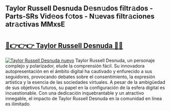 ## Taylor Russell Desnuda D𝚎sn𝚞dos filtr𝚊dos - Parts-SRs Vid𝚎os f𝚘tos - N𝚞evas filtr𝚊ciones atr𝚊ctivas MMxsE

# <h2><a href="http://mb2udh.tromn.icu/?c=Taylor+Russell+Desnuda">🔗👉👉👉 Taylor Russell Desnuda 🔗🔗</a></h2>

[![Taylor Russell Desnuda nuevo](https://i.imgur.com/pEAQMta.gif)](http://mb2udh.tromn.icu/?c=Taylor+Russell+Desnuda)
Taylor Russell Desnuda, un personaje complejo y polarizador, elude la comprensión fácil. Su innovadora autopresentación en el ámbito digital ha cautivado y enfurecido a sus seguidores, provocando debates sobre el consentimiento, la expresión artística y la esencia de las sociedades virtuales. A pesar de la ambigüedad de sus objetivos futuros, su papel en la configuración de la esfera digital es incuestionable. Con una dedicación inquebrantable y un atractivo innegable, el impacto de Taylor Russell Desnuda en la comunidad en línea es ilimitado.
